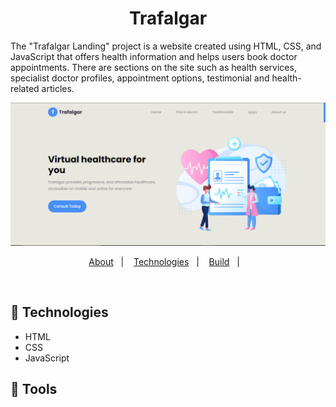 <h1 align="center">Trafalgar</h2>
<p>The "Trafalgar Landing" project is a website created using HTML, CSS, and JavaScript that offers health information and helps users book doctor appointments. There are sections on the site such as health services, specialist doctor profiles, appointment options, testimonial and health-related articles.</p>
<img src="./img/project__image/../Trafalgar.jpg" />
<p align="center">
  <a href="#about">About</a>&nbsp;&nbsp;&nbsp;|&nbsp;&nbsp;&nbsp;
  <a href="#technologies">Technologies</a>&nbsp;&nbsp;&nbsp;|&nbsp;&nbsp;&nbsp;
  <a href="#build">Build</a>&nbsp;&nbsp;&nbsp;|&nbsp;&nbsp;&nbsp;
</p>
<br />

<h2>🍿 Technologies</h3>
<ul>
<li>HTML</li>
<li>CSS</Li>
<li>JavaScript</li>
</ul>
<h2>🍿 Tools</h2>
